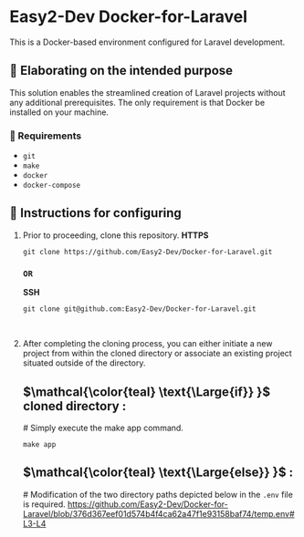 # Easy2-Dev Docker-for-Laravel

This is a Docker-based environment configured for Laravel development.


## 🚀 Elaborating on the intended purpose
This solution enables the streamlined creation of Laravel projects without any additional prerequisites. The only requirement is that Docker be installed on your machine.


### 🧩 Requirements 
- `git`
- `make`
- `docker`
- `docker-compose`

## 📜 Instructions for configuring

01. Prior to proceeding, clone this repository.
    **HTTPS**
    ```
    git clone https://github.com/Easy2-Dev/Docker-for-Laravel.git 
    ```
    ### `OR`

    **SSH**
    ```
    git clone git@github.com:Easy2-Dev/Docker-for-Laravel.git
    ```
<br />

02. After completing the cloning process, you can either initiate a new project from within the cloned directory or associate an existing project situated outside of the directory.
    <br />

    ## $\mathcal{\color{teal} \text{\Large{if}} }$ **cloned directory** :
      \# Simply execute the make app command. 

        make app

    ## $\mathcal{\color{teal} \text{\Large{else}} }$ :
      \# Modification of the two directory paths depicted below in the `.env` file is required.
      https://github.com/Easy2-Dev/Docker-for-Laravel/blob/376d367eef01d574b4f4ca62a47f1e93158baf74/temp.env#L3-L4